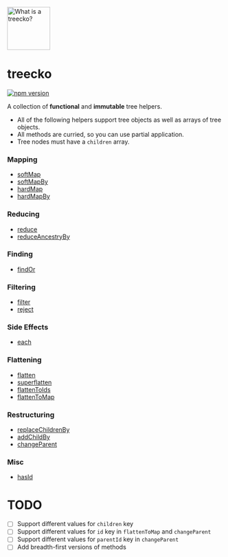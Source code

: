<img
  alt="What is a treecko?"
  width="100"
  height="100"
  src="http://vignette3.wikia.nocookie.net/pokemontowerdefense3/images/c/c1/Treecko.jpg/revision/latest?cb=20140803080131"
/>

# treecko

[![npm version](https://badge.fury.io/js/treecko.svg)](https://badge.fury.io/js/treecko)

A collection of **functional** and **immutable** tree helpers.

- All of the following helpers support tree objects as well as arrays of tree objects.
- All methods are curried, so you can use partial application.
- Tree nodes must have a `children` array.

### Mapping

- [softMap](docs/helpers/softMap.md)
- [softMapBy](docs/helpers/softMapBy.md)
- [hardMap](docs/helpers/hardMap.md)
- [hardMapBy](docs/helpers/hardMapBy.md)


### Reducing

- [reduce](docs/helpers/reduce.md)
- [reduceAncestryBy](docs/helpers/reduceAncestryBy.md)


### Finding

- [findOr](docs/helpers/findOr.md)


### Filtering

- [filter](docs/helpers/filter.md)
- [reject](docs/helpers/reject.md)


### Side Effects

- [each](docs/helpers/each.md)


### Flattening

- [flatten](docs/helpers/flatten.md)
- [superflatten](docs/helpers/superflatten.md)
- [flattenToIds](docs/helpers/flattenToIds.md)
- [flattenToMap](docs/helpers/flattenToMap.md)


### Restructuring

- [replaceChildrenBy](docs/helpers/replaceChildrenBy.md)
- [addChildBy](docs/helpers/addChildBy.md)
- [changeParent](docs/helpers/changeParent.md)


### Misc

- [hasId](docs/helpers/hasId.md)


# TODO

- [ ] Support different values for `children` key
- [ ] Support different values for `id` key in `flattenToMap` and `changeParent`
- [ ] Support different values for `parentId` key in `changeParent`
- [ ] Add breadth-first versions of methods
